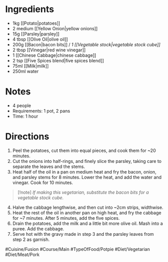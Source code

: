 # Ingredients
- 1kg [[Potato|potatoes]]
- 2 medium [[Yellow Onion|yellow onions]]
- 15g [[Parsley|parsley]]
- 4 tbsp [[Olive Oil|olive oil]]
- 200g [[Bacon|bacon bits]] / *1 [[Vegetable stock|vegetable stock cube]]*
- 2 tbsp [[Vinegar|red wine vinegar]]
- 1 [[Chinese Cabbage|chinese cabbage]]
- 2 tsp [[Five Spices blend|five spices blend]]
- 75ml [[Milk|milk]]
- 250ml water
# Notes
- 4 people
- Requirements: 1 pot, 2 pans
- Time: 1 hour
# Directions
1. Peel the potatoes, cut them into equal pieces, and cook them for ~20 minutes.
2. Cut the onions into half-rings, and finely slice the parsley, taking care to separate the leaves and the stems.
3. Heat half of the oil in a pan on medium heat and fry the bacon, onion, and parsley stems for 8 minutes. Lower the heat, and add the water and vinegar. Cook for 10 minutes.
> [!note] *If making this vegetarian, substitute the bacon bits for a vegetable stock cube.*
4. Halve the cabbage lengthwise, and then cut into ~2cm strips, widthwise.
5. Heat the rest of the oil in another pan on high heat, and fry the cabbage for ~7 minutes. After 5 minutes, add the five spices.
6. Drain the potatoes, add the milk and a little bit more olive oil. Mash into a puree. Add the cabbage.
7. Serve hot with the gravy made in step 3 and the parsley leaves from step 2 as garnish.

#Cuisine/Fusion #Course/Main #TypeOfFood/Potpie #Diet/Vegetarian #Diet/Meat/Pork 